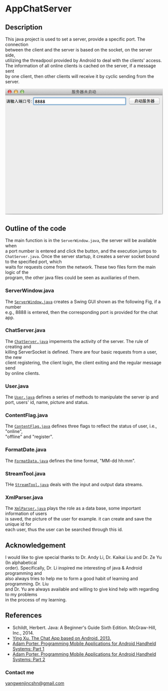 # AppChatServer

## Description
This java project is used to set a server, provide a specific port. The connection  
between the client and the server is based on the socket, on the server side,  
utilizing the threadpool provided by Android to deal with the clients' access.  
The information of all online clients is cached on the server, if a message sent  
by one client, then other clients will receive it by cyclic sending from the server.

![](https://raw.githubusercontent.com/insogin/AppChatServer/master/screenshot/Screen%20Shot%202015-06-02%20at%201.21.53%20AM.png)

## Outline of the code
The main function is in the `ServerWindow.java`, the server will be available when  
a port number is entered and click the button, and the execution jumps to `ChatServer.java`. 
Once the server startup, it creates a server socket bound to the specified port, which  
waits for requests come from the network. These two files form the main logic of the  
program, the other java files could be seen as auxiliaries of them.
### ServerWindow.java  
The [`ServerWindow.java`](https://github.com/insogin/AppChatServer/blob/master/src/com/csu/client/ServerWindow.java) creates a Swing GUI shown as the following Fig, if a number  
e.g., 8888 is entered, then the corresponding port is provided for the chat app.

### ChatServer.java
The [`ChatServer.java`](https://github.com/insogin/AppChatServer/blob/master/src/com/csu/server/ChatServer.java) impements the activity of the server. The rule of creating and  
killing ServerSocket is defined. There are four basic requests from a user, the new  
client registering, the client login, the client exiting and the regular message send  
by online clients.

### User.java
The [`User.java`](https://github.com/insogin/AppChatServer/blob/master/src/com/csu/bean/User.java) defines a series of methods to manipulate the server ip and port, users' 
id, name, picture and status.

### ContentFlag.java
The [`ContentFlag.java`](https://github.com/insogin/AppChatServer/blob/master/src/com/csu/constant/ContentFlag.java) defines three flags to reflect the status of user, i.e., "online",  
"offline" and "register".

### FormatDate.java
The [`FormatData.java`](https://github.com/insogin/AppChatServer/blob/master/src/com/csu/tool/FormatDate.java) defines the time format, "MM-dd hh:mm".

### StreamTool.java
THe [`StreamTool.java`](https://github.com/insogin/AppChatServer/blob/master/src/com/csu/tool/StreamTool.java) deals with the input and output data streams.

### XmlParser.java
The [`XmlParser.java`](https://github.com/insogin/AppChatServer/blob/master/src/com/csu/tool/XmlParser.java) plays the role as a data base, some important information of users  
is saved, the picture of the user for example. it can create and save the unique id for  
each user, thus the user can be searched through this id.

## Acknowledgement
I would like to give special thanks to Dr. Andy Li, Dr. Kaikai Liu and Dr. Ze Yu (In alphabetical  
order). Specifically, Dr. Li inspired me  interesting of java & Android programming and  
also always tries to help me to form a good habit of learning and programming. Dr. Liu  
and Dr. Yu are always available and willing to give kind help with regarding to my problems  
in the process of my learning.

## References
* Schildt, Herbert. Java: A Beginner's Guide Sixth Edition. McGraw-Hill, Inc., 2014.
* [Ying Xu. The Chat App based on Android. 2013.](http://download.csdn.net/detail/jiangliloveyou/6457969)
* [Adam Porter. Programming Mobile Applications for Android Handheld Systems: Part 1](https://class.coursera.org/androidpart1-004)
* [Adam Porter. Programming Mobile Applications for Android Handheld Systems: Part 2](https://class.coursera.org/androidpart2-003)

### Contact me
yangwenjincshn@gmail.com
